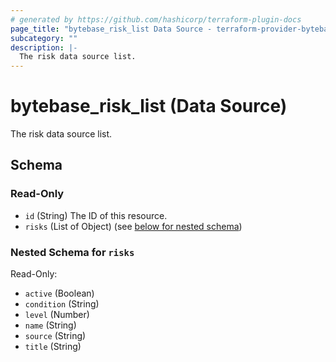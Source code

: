 ```yaml
---
# generated by https://github.com/hashicorp/terraform-plugin-docs
page_title: "bytebase_risk_list Data Source - terraform-provider-bytebase"
subcategory: ""
description: |-
  The risk data source list.
---
```


# bytebase_risk_list (Data Source)

The risk data source list.



<!-- schema generated by tfplugindocs -->
## Schema

### Read-Only

- `id` (String) The ID of this resource.
- `risks` (List of Object) (see [below for nested schema](#nestedatt--risks))

<a id="nestedatt--risks"></a>
### Nested Schema for `risks`

Read-Only:

- `active` (Boolean)
- `condition` (String)
- `level` (Number)
- `name` (String)
- `source` (String)
- `title` (String)


